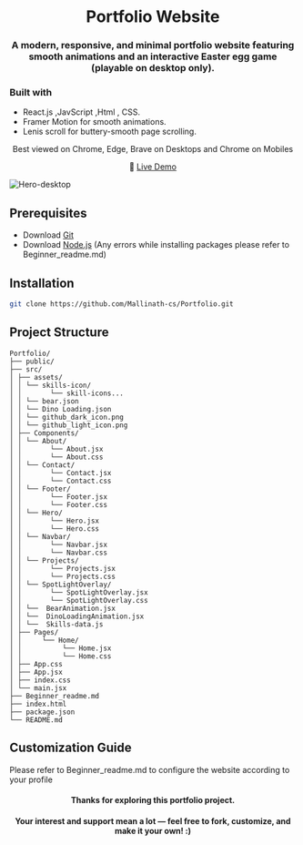<h1 align="center">Portfolio Website</h1>
<h3 align="center">A modern, responsive, and minimal portfolio website featuring smooth animations and an interactive Easter egg game (playable on desktop only).</h3>

### Built with 
- React.js ,JavScript ,Html , CSS. 
- Framer Motion for smooth animations.  
- Lenis scroll for buttery-smooth page scrolling.
<p align="center">
  Best viewed on Chrome, Edge, Brave on Desktops and Chrome on Mobiles
</p>
<p align="center">
  🔗 <a href="https://mallinath-portfolio.netlify.app/">Live Demo</a>
</p>
<img alt="Hero-desktop" src="https://github.com/user-attachments/assets/ebb0badf-d302-4d09-8199-8c7af35c76c9" />

## Prerequisites
- Download <a href="https://git-scm.com/downloads">Git</a>
- Download <a href="https://nodejs.org/en/download">Node.js</a> (Any errors while installing packages please refer to Beginner_readme.md)

## Installation
```bash
git clone https://github.com/Mallinath-cs/Portfolio.git
```

## Project Structure
```
Portfolio/
├── public/
├── src/
│ ├── assets/
│ │ └── skills-icon/
│ │       └── skill-icons...
│ │ └── bear.json
│ │ └── Dino Loading.json
│ │ └── github_dark_icon.png
│ │ └── github_light_icon.png
│ ├── Components/
│ │ └── About/
│ │       └── About.jsx
│ │       └── About.css
│ │ └── Contact/
│ │       └── Contact.jsx
│ │       └── Contact.css
│ │ └── Footer/
│ │       └── Footer.jsx
│ │       └── Footer.css
│ │ └── Hero/
│ │       └── Hero.jsx
│ │       └── Hero.css
│ │ └── Navbar/
│ │       └── Navbar.jsx
│ │       └── Navbar.css
│ │ └── Projects/
│ │       └── Projects.jsx
│ │       └── Projects.css
│ │ └── SpotLightOverlay/
│ │       └── SpotLightOverlay.jsx
│ │       └── SpotLightOverlay.css
│ │ └──  BearAnimation.jsx
│ │ └──  DinoLoadingAnimation.jsx
│ │ └──  Skills-data.js
│ ├── Pages/
│ │     └── Home/
│ │          └── Home.jsx
│ │          └── Home.css
│ ├── App.css
│ ├── App.jsx
│ ├── index.css
│ └── main.jsx
├── Beginner_readme.md
├── index.html
├── package.json
└── README.md
```
## Customization Guide
Please refer to Beginner_readme.md to configure the website according to your profile


<h4 align="center">Thanks for exploring this portfolio project.</h4>
<h4 align="center">Your interest and support mean a lot — feel free to fork, customize, and make it your own! :)</h4>


